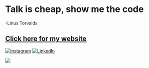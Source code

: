 # Talk is cheap, show me the code
-Linus Torvalds

## [Click here for my website](https://mbdev.ca/)
[![Instagram](https://img.shields.io/badge/Instagram-%23E4405F.svg?logo=Instagram&logoColor=white)](https://instagram.com/mason._.barney) [![LinkedIn](https://img.shields.io/badge/LinkedIn-%230077B5.svg?logo=linkedin&logoColor=white)](https://linkedin.com/in/www.linkedin.com/in/mason-b-2a3092285) 

![](https://github-readme-stats.vercel.app/api/top-langs/?username=mason-mbdev&theme=dracula&hide_border=false&include_all_commits=false&count_private=false&layout=compact)
